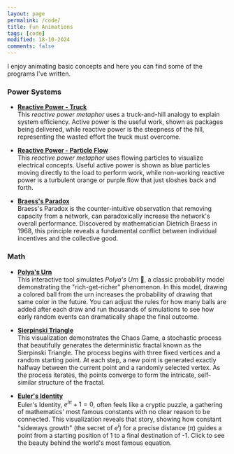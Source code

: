 ```yaml
---
layout: page
permalink: /code/
title: Fun Animations
tags: [code]
modified: 18-10-2024
comments: false
---
```



I enjoy animating basic concepts and here you can find some of the programs I've written.

### Power Systems

* [**Reactive Power - Truck**](ReactiveTruck.html)<br>
This *reactive power metaphor* uses a truck-and-hill analogy to explain system efficiency.
Active power is the useful work, shown as packages being delivered, while reactive power is the steepness of the hill, representing the wasted effort the truck must overcome.

* [**Reactive Power - Particle Flow**](ReactiveParticle.html)<br>
This *reactive power metaphor* uses flowing particles to visualize electrical concepts. 
Useful active power is shown as blue particles moving directly to the load to perform work, while non-working reactive power is a turbulent orange or purple flow that just sloshes back and forth.

* [**Braess's Paradox**](BraessParadox.html)<br>
Braess's Paradox is the counter-intuitive observation that removing capacity from a network, can paradoxically increase the network's overall performance. 
Discovered by mathematician Dietrich Braess in 1968, this principle reveals a fundamental conflict between individual incentives and the collective good.

### Math

* [**Polya's Urn**](Polya.html)<br>
This interactive tool simulates *Polya's Urn* 🏺, a classic probability model demonstrating the "rich-get-richer" phenomenon. 
In this model, drawing a colored ball from the urn increases the probability of drawing that same color in the future. 
You can adjust the rules for how many balls are added after each draw and run thousands of simulations to see how early random events can dramatically shape the final outcome.

* [**Sierpinski Triangle**](Sierpinski.html)<br>
This visualization demonstrates the Chaos Game, a stochastic process that beautifully generates the deterministic fractal known as the Sierpinski Triangle. 
The process begins with three fixed vertices and a random starting point. At each step, a new point is generated exactly halfway between the current point and a randomly selected vertex. 
As the process iterates, the points converge to form the intricate, self-similar structure of the fractal.

* [**Euler's Identity**](Euler's_Identity.html)<br>
Euler's Identity, $e^{i\pi} + 1 = 0$, often feels like a cryptic puzzle, a gathering of mathematics' most famous constants with no clear reason to be connected. 
This visualization reveals that story, showing how constant "sideways growth" (the secret of $e^{i}$) for a precise distance ($\pi$) guides a point from a starting position of 1 to a final destination of -1. 
Click to see the beauty behind the world's most famous equation.
